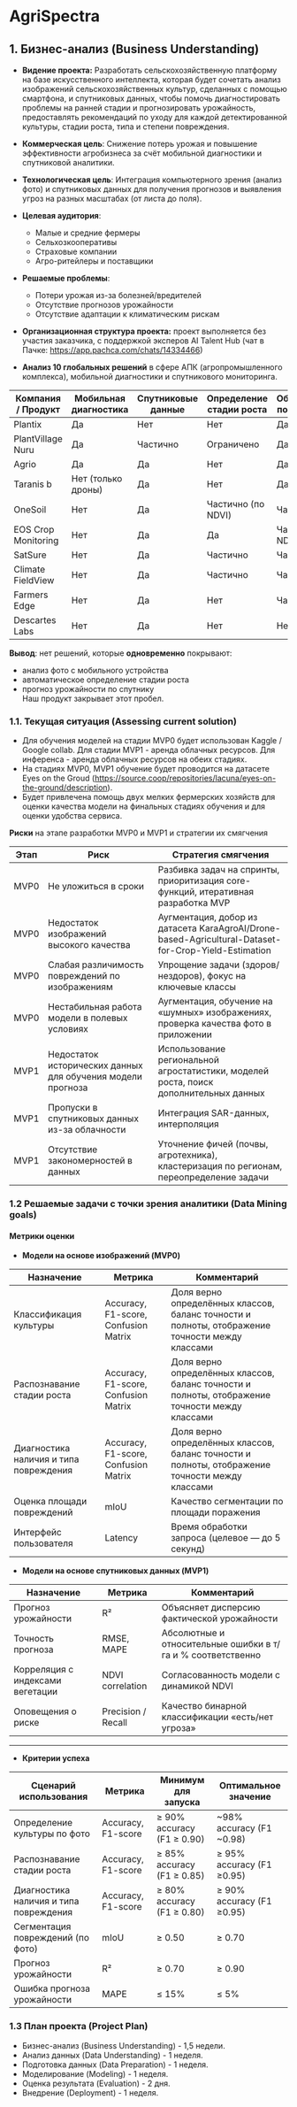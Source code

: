 # AgriSpectra 

## 1.  Бизнес-анализ (Business Understanding)   

- **Видение проекта:** Разработать сельскохозяйственную платформу на базе искусственного интеллекта, которая будет сочетать анализ изображений сельскохозяйственных культур, сделанных с помощью смартфона, и спутниковых данных, чтобы помочь диагностировать проблемы на ранней стадии и прогнозировать урожайность, предоставлять рекомендаций по уходу для каждой детектированной культуры, стадии роста, типа и степени повреждения.
- **Коммерческая цель**: Снижение потерь урожая и повышение эффективности агробизнеса за счёт мобильной диагностики и спутниковой аналитики.
- **Технологическая цель**: Интеграция компьютерного зрения (анализ фото) и спутниковых данных для получения прогнозов и выявления угроз на разных масштабах (от листа до поля).
- **Целевая аудитория**:
  - Малые и средние фермеры
  - Сельхозкооперативы
  - Страховые компании
  - Агро-ритейлеры и поставщики
- **Решаемые проблемы**:
  - Потери урожая из-за болезней/вредителей
  - Отсутствие прогнозов урожайности
  - Отсутствие адаптации к климатическим рискам
      
- **Организационная структура проекта:** проект выполняется без участия заказчика, с поддержкой эксперов AI Talent Hub (чат в Пачке: https://app.pachca.com/chats/14334466)     
      
- **Анализ 10 глобальных решений** в сфере АПК (агропромышленного комплекса),  мобильной диагностики и спутникового мониторинга.



| Компания / Продукт         | Мобильная диагностика | Спутниковые данные | Определение стадии роста | Обнаружение повреждений | Прогноз урожайности | 
|----------------------------|-----------------------|--------------------|--------------------------|-------------------------|---------------------|
| Plantix                    | Да                    | Нет                | Нет                      | Да                      | Нет                 | 
| PlantVillage Nuru          | Да                    | Частично           | Ограничено               | Да                      | Частично            | 
| Agrio                      | Да                    | Да                 | Нет                      | Да                      | Нет                 | 
| Taranis                b   | Нет (только дроны)    | Да                 | Нет                      | Да                      | Нет                 | 
| OneSoil                    | Нет                   | Да                 | Частично (по NDVI)       | Частично                | Нет                 | 
| EOS Crop Monitoring        | Нет                   | Да                 | Да                       | Частично (по NDVI)      | Да                  | 
| SatSure                    | Нет                   | Да                 | Частично                 | Частично                | Да                  | 
| Climate FieldView          | Нет                   | Да                 | Частично                 | Частично                | Частично            | 
| Farmers Edge               | Нет                   | Да                 | Нет                      | Частично                | Да                  | 
| Descartes Labs             | Нет                   | Да                 | Нет                      | Нет                     | Да                  | 

 **Вывод**: нет решений, которые **одновременно** покрывают:
 - анализ фото с мобильного устройства
 - автоматическое определение стадии роста
 - прогноз урожайности по спутнику  
 Наш продукт закрывает этот пробел.

    
### 1.1. Текущая ситуация (Assessing current solution)   
 - Для обучения моделей на стадии MVP0 будет использован Kaggle / Google collab. Для стадии MVP1 - аренда облачных ресурсов. Для инференса - аренда облачных ресурсов на обеих стадиях.   
 - На стадиях MVP0, MVP1 обучение будет проводится на датасете Eyes on the Groud (https://source.coop/repositories/lacuna/eyes-on-the-ground/description).    
 - Будет привлечена помощь двух мелких фермерских хозяйств для оценки качества модели на финальных стадиях обучения и для оценки удобства сервиса.    

**Риски** на этапе разработки MVP0 и MVP1 и стратегии их смягчения

| Этап    | Риск                                                            | Стратегия смягчения                                                                                     |
|---------|-----------------------------------------------------------------|---------------------------------------------------------------------------------------------------------|
| MVP0    | Не уложиться в сроки                                            | Разбивка задач на спринты, приоритизация core-функций, итеративная разработка MVP                       |
| MVP0    | Недостаток изображений высокого качества                        | Аугментация, добор из датасета KaraAgroAI/Drone-based-Agricultural-Dataset-for-Crop-Yield-Estimation    |
| MVP0    | Слабая различимость повреждений по изображениям                 | Упрощение задачи (здоров/нездоров), фокус на ключевые классы                                            |
| MVP0    | Нестабильная работа модели в полевых условиях                   | Аугментация, обучение на «шумных» изображениях, проверка качества фото в приложении                     |
| MVP1    | Недостаток исторических данных для обучения модели прогноза     | Использование региональной агростатистики, моделей роста, поиск дополнительных данных                   |
| MVP1    | Пропуски в спутниковых данных из-за облачности                  | Интеграция SAR-данных, интерполяция                                                                     |
| MVP1    | Отсутствие закономерностей в данных                             | Уточнение фичей (почвы, агротехника), кластеризация по регионам, переопределение задачи                 |


### 1.2 Решаемые задачи с точки зрения аналитики (Data Mining goals)    

#### Метрики оценки

 - **Модели на основе изображений (MVP0)**

| Назначение                             | Метрика                              | Комментарий                                                                                    |
|----------------------------------------|--------------------------------------|------------------------------------------------------------------------------------------------|
| Классификация культуры                 | Accuracy, F1-score, Confusion Matrix | Доля верно определённых классов, баланс точности и полноты, отображение точности между классами|
| Распознавание стадии роста             | Accuracy, F1-score, Confusion Matrix | Доля верно определённых классов, баланс точности и полноты, отображение точности между классами|
| Диагностика наличия и типа повреждения | Accuracy, F1-score, Confusion Matrix | Доля верно определённых классов, баланс точности и полноты, отображение точности между классами|
| Оценка площади повреждений             | mIoU                                 | Качество сегментации по площади поражения                                                      |
| Интерфейс пользователя                 | Latency                              | Время обработки запроса (целевое — до 5 секунд)                                                |

 - **Модели на основе спутниковых данных (MVP1)**

| Назначение                          | Метрика              | Комментарий                                                                 |
|-------------------------------------|----------------------|-----------------------------------------------------------------------------|
| Прогноз урожайности                 | R²                   | Объясняет дисперсию фактической урожайности                                 |
| Точность прогноза                   | RMSE, MAPE           | Абсолютные и относительные ошибки в т/га и % соответственно                 |
| Корреляция с индексами вегетации    | NDVI correlation     | Согласованность модели с динамикой NDVI                                     |
| Оповещения о риске                  | Precision / Recall   | Качество бинарной классификации «есть/нет угроза»                           |

---

 - **Критерии успеха**

| Сценарий использования                  | Метрика               | Минимум для запуска        | Оптимальное значение      |
|-----------------------------------------|-----------------------|----------------------------|---------------------------|
| Определение культуры по фото            | Accuracy, F1-score    | ≥ 90% accuracy (F1 ≥ 0.90) | ~98% accuracy (F1 ~0.98)  |
| Распознавание стадии роста              | Accuracy, F1-score    | ≥ 85% accuracy (F1 ≥ 0.85) | ≥ 95% accuracy (F1 ≥0.95) |
| Диагностика наличия и типа повреждения  | Accuracy, F1-score    | ≥ 80% accuracy (F1 ≥ 0.80) | ≥ 90% accuracy (F1 ≥0.95) |
| Сегментация повреждений (по фото)       | mIoU                  | ≥ 0.50                     | ≥ 0.70                    |
| Прогноз урожайности                     | R²                    | ≥ 0.70                     | ≥ 0.90                    |
| Ошибка прогноза урожайности             | MAPE                  | ≤ 15%                      | ≤ 5%                      |



### 1.3 План проекта (Project Plan)   

 - Бизнес-анализ (Business Understanding) - 1,5 недели.
 - Анализ данных (Data Understanding) - 1 неделя.
 - Подготовка данных (Data Preparation) - 1 неделя.
 - Моделирование (Modeling) - 1 неделя.
 - Оценка результата (Evaluation) - 2 дня.
 - Внедрение (Deployment) - 1 неделя.
